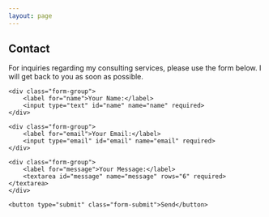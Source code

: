 ```yaml
---
layout: page
---
```


## Contact

For inquiries regarding my consulting services, please use the form below. I will get back to you as soon as possible.

<style>
    .form-group { margin-bottom: 1.2em; }
    .form-group label { display: block; margin-bottom: 0.4em; }
    .form-group input, .form-group textarea { width: 100%; padding: 10px; box-sizing: border-box; border: 1px solid #ccc; border-radius: 4px; }
    .form-submit { padding: 12px 24px; border: none; background-color: #333; color: white; cursor: pointer; font-size: 1em; border-radius: 4px; }
    .form-submit:hover { background-color: #555; }
</style>

<form action="https://formspree.io/f/mzzvpqre" method="POST">

    <div class="form-group">
        <label for="name">Your Name:</label>
        <input type="text" id="name" name="name" required>
    </div>

    <div class="form-group">
        <label for="email">Your Email:</label>
        <input type="email" id="email" name="email" required>
    </div>

    <div class="form-group">
        <label for="message">Your Message:</label>
        <textarea id="message" name="message" rows="6" required></textarea>
    </div>

    <button type="submit" class="form-submit">Send</button>

</form>